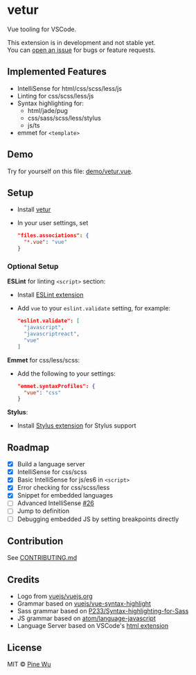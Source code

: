 # vetur

Vue tooling for VSCode.  

This extension is in development and not stable yet.  
You can [open an issue](https://github.com/octref/vetur/issues/new) for bugs or feature requests.

## Implemented Features

- IntelliSense for html/css/scss/less/js
- Linting for css/scss/less/js
- Syntax highlighting for:
  - html/jade/pug
  - css/sass/scss/less/stylus
  - js/ts
- emmet for `<template>`

## Demo

Try for yourself on this file: [demo/vetur.vue](https://github.com/octref/vetur/blob/master/demo/vetur.vue).

## Setup

- Install [vetur](https://marketplace.visualstudio.com/items?itemName=octref.vetur)
- In your user settings, set

  ```json
  "files.associations": {
    "*.vue": "vue"
  }
  ```

### Optional Setup

**ESLint** for linting `<script>` section:

- Install [ESLint extension](https://marketplace.visualstudio.com/items?itemName=dbaeumer.vscode-eslint)
- Add `vue` to your `eslint.validate` setting, for example:

  ```json
  "eslint.validate": [
    "javascript",
    "javascriptreact",
    "vue"
  ]
  ```

**Emmet** for css/less/scss:

- Add the following to your settings:

  ```json
  "emmet.syntaxProfiles": {
    "vue": "css"
  }
  ```

**Stylus**:

- Install [Stylus extension](https://marketplace.visualstudio.com/items?itemName=sysoev.language-stylus) for Stylus support

## Roadmap

- [x] Build a language server
- [x] IntelliSense for css/scss
- [x] Basic IntelliSense for js/es6 in `<script>`
- [x] Error checking for css/scss/less
- [x] Snippet for embedded languages
- [ ] Advanced IntelliSense [#26](https://github.com/octref/vetur/issues/26)
- [ ] Jump to definition
- [ ] Debugging embedded JS by setting breakpoints directly

## Contribution

See [CONTRIBUTING.md](https://github.com/octref/vetur/blob/master/CONTRIBUTING.md)

## Credits

- Logo from [vuejs/vuejs.org](https://github.com/vuejs/vuejs.org)
- Grammar based on [vuejs/vue-syntax-highlight](https://github.com/vuejs/vue-syntax-highlight)
- Sass grammar based on [P233/Syntax-highlighting-for-Sass](https://github.com/P233/Syntax-highlighting-for-Sass)
- JS grammar based on [atom/language-javascript](https://github.com/atom/language-javascript)
- Language Server based on VSCode's [html extension](https://github.com/Microsoft/vscode/tree/master/extensions/html)

## License

MIT © [Pine Wu](https://github.com/octref) 
